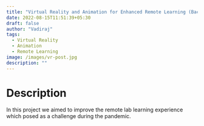 ```yaml
---
title: "Virtual Reality and Animation for Enhanced Remote Learning (Bachelor Thesis)"
date: 2022-08-15T11:51:39+05:30
draft: false
author: "Vadiraj"
tags:
  - Virtual Reality
  - Animation
  - Remote Learning
image: /images/vr-post.jpg
description: ""
---
```


# Description

In this project we aimed to improve the remote lab learning experience which posed as a challenge during the pandemic.


